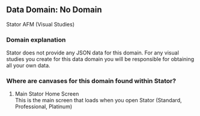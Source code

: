 ## Data Domain: No Domain
Stator AFM (Visual Studies)

### Domain explanation
Stator does not provide any JSON data for this domain. For any visual studies you create for this data domain you will be responsible for obtaining all your own data.

### Where are canvases for this domain found within Stator?
1. Main Stator Home Screen  
   This is the main screen that loads when you open Stator (Standard, Professional, Platinum)
